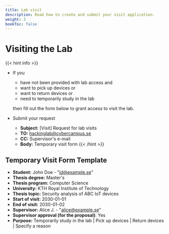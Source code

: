 ```yaml
---
title: Lab visit
description: Read how to create and submit your visit application.
weight: 3
bookToc: false
---
```


# Visiting the Lab

{{< hint info >}}
- If you 
  - have not been provided with lab access and
  - want to pick up devices or
  - want to return devices or
  - need to temporarily study in the lab
  
  then fill out the form below to grant access to visit the lab.
- Submit your request
  - **Subject:** [Visit] Request for lab visits
  - **TO:** hackinglab@cybercampus.se
  - **CC:** Supervisor's e-mail
  - **Body:** Temporary visit form
{{< /hint >}}

## Temporary Visit Form Template

- **Student:** John Doe - "jd@example.se"
- **Thesis degree:** Master's
- **Thesis program:** Computer Science
- **University:** KTH Royal Institute of Technology
- **Thesis topic:** Security analysis of ABC IoT devices
- **Start of visit:** 2030-01-01
- **End of visit:** 2030-01-02
- **Supervisor:** Alice J. - "alice@example.se"
- **Supervisor approval (for the proposal)**: Yes
- **Purpose:** Temporarily study in the lab | Pick up devices | Return devices | Specify a reason

